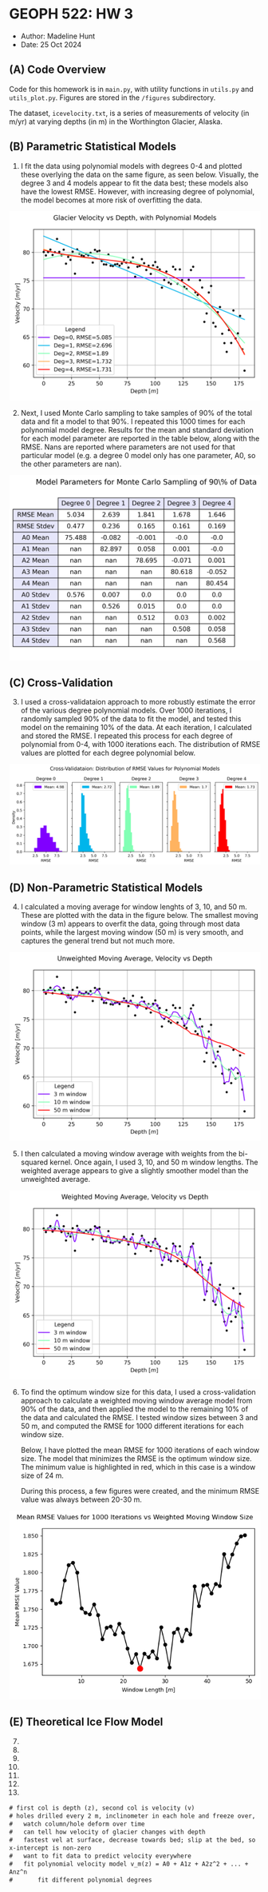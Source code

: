 # GEOPH 522: HW 3
* Author: Madeline Hunt
* Date: 25 Oct 2024

## (A) Code Overview
Code for this homework is in `main.py`, with utility functions in `utils.py` and `utils_plot.py`. Figures are stored in the `/figures` subdirectory.

The dataset, `icevelocity.txt`, is a series of measurements of velocity (in m/yr) at varying depths (in m) in the Worthington Glacier, Alaska. 

## (B) Parametric Statistical Models

1. I fit the data using polynomial models with degrees 0-4 and plotted these overlying the data on the same figure, as seen below. Visually, the degree 3 and 4 models appear to fit the data best; these models also have the lowest RMSE. However, with increasing degree of polynomial, the model becomes at more risk of overfitting the data.

![Glacier Velocity vs Depth, with Polynomial Models](figures/q1_polynomial_fits.png)

2. Next, I used Monte Carlo sampling to take samples of 90% of the total data and fit a model to that 90%. I repeated this 1000 times for each polynomial model degree. Results for the mean and standard deviation for each model parameter are reported in the table below, along with the RMSE. Nans are reported where parameters are not used for that particular model (e.g. a degree 0 model only has one parameter, A0, so the other parameters are nan).

![Model Parameters for Monte Carlo Sampling of 90% of Data ](figures/q2_param_table.png)

## (C) Cross-Validation

3. I used a cross-validataion approach to more robustly estimate the error of the various degree polynomial models. Over 1000 iterations, I randomly sampled 90% of the data to fit the model, and tested this model on the remaining 10% of the data. At each iteration, I calculated and stored the RMSE. I repeated this process for each degree of polynomial from 0-4, with 1000 iterations each. The distribution of RMSE values are plotted for each degree polynomial below.

![Cross-Validataion: distribution of RMSE Values for Polynomial Models](figures/q3_rmse_dist.png)


## (D) Non-Parametric Statistical Models

4. I calculated a moving average for window lenghts of 3, 10, and 50 m. These are plotted with the data in the figure below. The smallest moving window (3 m) appears to overfit the data, going through most data points, while the largest moving window (50 m) is very smooth, and captures the general trend but not much more. 

![Moving Average](figures/q4_moving_avg.png)

5. I then calculated a moving window average with weights from the bi-squared kernel. Once again, I used 3, 10, and 50 m window lengths. The weighted average appears to give a slightly smoother model than the unweighted average.

![Weighted Moving Average](figures/q5_weighted_moving_avg.png)

6. To find the optimum window size for this data, I used a cross-validation approach to calculate a weighted moving window average model from 90% of the data, and then applied the model to the remaining 10% of the data and calculated the RMSE. I tested window sizes between 3 and 50 m, and computed the RMSE for 1000 different iterations for each window size. 

    Below, I have plotted the mean RMSE for 1000 iterations of each window size. The model that minimizes the RMSE is the optimum window size. The minimum value is highlighted in red, which in this case is a window size of 24 m.

    During this process, a few figures were created, and the minimum RMSE value was always between 20-30 m.

![Cross-Validataion for Weighted Moving Average](figures/q6_crossval_weighted_moving_avg.png)

## (E) Theoretical Ice Flow Model

7. 
8. 
9.
10. 
11. 
12.
13.



    # first col is depth (z), second col is velocity (v)    
    # holes drilled every 2 m, inclinometer in each hole and freeze over, 
    #   watch column/hole deform over time
    #   can tell how velocity of glacier changes with depth
    #   fastest vel at surface, decrease towards bed; slip at the bed, so x-intercept is non-zero
    #   want to fit data to predict velocity everywhere
    #   fit polynomial velocity model v_m(z) = A0 + A1z + A2z^2 + ... + Anz^n
    #       fit different polynomial degrees
